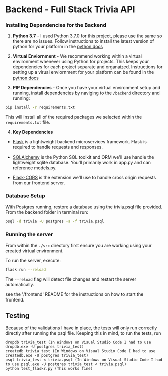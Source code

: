 # Backend - Full Stack Trivia API 

### Installing Dependencies for the Backend

1. **Python 3.7** - I used Python 3.7.0 for this project, please use the same so there are no issues. Follow instructions to install the latest version of python for your platform in the [python docs](https://docs.python.org/3/using/unix.html#getting-and-installing-the-latest-version-of-python)


2. **Virtual Enviornment** - We recommend working within a virtual environment whenever using Python for projects. This keeps your dependencies for each project separate and organaized. Instructions for setting up a virual enviornment for your platform can be found in the [python docs](https://packaging.python.org/guides/installing-using-pip-and-virtual-environments/)


3. **PIP Dependencies** - Once you have your virtual environment setup and running, install dependencies by naviging to the `/backend` directory and running:
```bash
pip install -r requirements.txt
```
This will install all of the required packages we selected within the `requirements.txt` file.


4. **Key Dependencies**
 - [Flask](http://flask.pocoo.org/)  is a lightweight backend microservices framework. Flask is required to handle requests and responses.

 - [SQLAlchemy](https://www.sqlalchemy.org/) is the Python SQL toolkit and ORM we'll use handle the lightweight sqlite database. You'll primarily work in app.py and can reference models.py. 

 - [Flask-CORS](https://flask-cors.readthedocs.io/en/latest/#) is the extension we'll use to handle cross origin requests from our frontend server. 

### Database Setup
With Postgres running, restore a database using the trivia.psql file provided. From the backend folder in terminal run:
```bash
psql -d trivia -U postgres -a -f trivia.psql
```

### Running the server

From within the `./src` directory first ensure you are working using your created virtual environment.

To run the server, execute:

```bash
flask run --reload
```

The `--reload` flag will detect file changes and restart the server automatically.

see the '/frontend' README for the instructions on how to start the frontend.

## Testing
Because of the validations I have in place, the tests will only run correctly directly after running the psql file.
Keeping this in mind, to run the tests, run
```
dropdb trivia_test (In Windows on Visual Studio Code I had to use dropdb.exe -U postgres trivia_test)
createdb trivia_test (In Windows on Visual Studio Code I had to use createdb.exe -U postgres trivia_test)
psql trivia_test < trivia.psql (In Windows on Visual Studio Code I had to use psql.exe -U postgres trivia_test < trivia.psql)
python test_flaskr.py (This works fine)
```